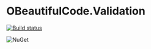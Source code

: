 # OBeautifulCode.Validation

[![Build status](https://ci.appveyor.com/api/projects/status/qm4h0ox3fuma81h7?svg=true)](https://ci.appveyor.com/project/SurajGupta/obeautifulcode-validation)

![NuGet](https://img.shields.io/nuget/v/OBeautifulCode.Validation.Recipes.ParameterValidator.svg)